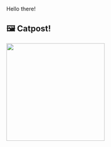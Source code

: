 Hello there!



## 🖼️ Catpost!

<sub>
    <img src="https://cdn2.thecatapi.com/images/9l1.jpg" height="256">
</sub>

